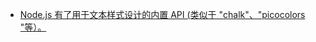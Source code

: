 - [Node.js 有了用于文本样式设计的内置 API (类似于 "chalk"、"picocolors "等）。](https://twitter.com/styfle/status/1765458512421814707)